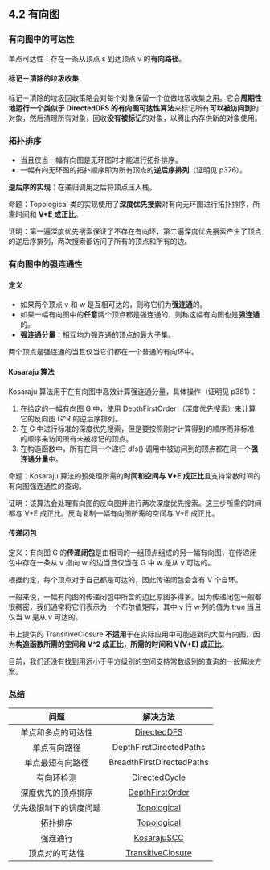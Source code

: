 ## 4.2 有向图

### 有向图中的可达性

单点可达性：存在一条从顶点 s 到达顶点 v 的**有向路径**。

#### 标记－清除的垃圾收集

标记－清除的垃圾回收策略会对每个对象保留一个位做垃圾收集之用。它会**周期性地运行一个类似于 DirectedDFS 的有向图可达性算法**来标记所有**可以被访问到**的对象，然后清理所有对象，回收**没有被标记**的对象，以腾出内存供新的对象使用。

### 拓扑排序

* 当且仅当一幅有向图是无环图时才能进行拓扑排序。
* 一幅有向无环图的拓扑顺序即为所有顶点的**逆后序排列**（证明见 p376）。

**逆后序的实现**：在递归调用之后将顶点压入栈。

命题：Topological 类的实现使用了**深度优先搜索**对有向无环图进行拓扑排序，所需时间和 **V+E 成正比**。

证明：第一遍深度优先搜索保证了不存在有向环，第二遍深度优先搜索产生了顶点的逆后序排列，两次搜索都访问了所有的顶点和所有的边。

### 有向图中的强连通性

#### 定义

* 如果两个顶点 v 和 w 是互相可达的，则称它们为**强连通**的。
* 如果一幅有向图中的**任意**两个顶点都是强连通的，则称这幅有向图也是**强连通**的。
* **强连通分量**：相互均为强连通的顶点的最大子集。

两个顶点是强连通的当且仅当它们都在一个普通的有向环中。

#### Kosaraju 算法

Kosaraju 算法用于在有向图中高效计算强连通分量，具体操作（证明见 p381）：

1. 在给定的一幅有向图 G 中，使用 DepthFirstOrder （深度优先搜索）来计算它的反向图 G^R 的逆后序排列。
2. 在 G 中进行标准的深度优先搜索，但是要按照刚才计算得到的顺序而非标准的顺序来访问所有未被标记的顶点。
3. 在构造函数中，所有在同一个递归 dfs() 调用中被访问到的顶点都在同一个**强连通分量**中。

命题：Kosaraju 算法的预处理所需的**时间和空间与 V+E 成正比**且支持常数时间的有向图强连通性的查询。

证明：该算法会处理有向图的反向图并进行两次深度优先搜索。这三步所需的时间都与 V+E 成正比。反向复制一幅有向图所需的空间与 V+E 成正比。

#### 传递闭包

定义：有向图 G 的**传递闭包**是由相同的一组顶点组成的另一幅有向图，在传递闭包中存在一条从 v 指向 w 的边当且仅当在 G 中 w 是从 v 可达的。

根据约定，每个顶点对于自己都是可达的，因此传递闭包会含有 V 个自环。

一般来说，一幅有向图的传递闭包中所含的边比原图多得多。因为传递闭包一般都很稠密，我们通常将它们表示为一个布尔值矩阵，其中 v 行 w 列的值为 true 当且仅当 w 是从 v 可达的。

书上提供的 TransitiveClosure **不适用**于在实际应用中可能遇到的大型有向图，因为**构造函数所需的空间和 V^2 成正比，所需的时间和 V(V+E) 成正比**。

目前，我们还没有找到用远小于平方级别的空间支持常数级别的查询的一般解决方案。

### 总结

问题 | 解决方法 
:-----------: | :-----------: 
单点和多点的可达性        | [DirectedDFS](https://github.com/bighuang624/Algorithms-notes/blob/master/code/chapter4_2_Directed_Graphs/DirectedDFS.java)     
单点有向路径         | DepthFirstDirectedPaths        
单点最短有向路径         | BreadthFirstDirectedPaths     
有向环检测         | [DirectedCycle](https://github.com/bighuang624/Algorithms-notes/blob/master/code/chapter4_2_Directed_Graphs/DirectedCycle.java)   
深度优先的顶点排序         | [DepthFirstOrder](https://github.com/bighuang624/Algorithms-notes/blob/master/code/chapter4_2_Directed_Graphs/DepthFirstOrder.java)    
优先级限制下的调度问题         | [Topological](https://github.com/bighuang624/Algorithms-notes/blob/master/code/chapter4_2_Directed_Graphs/Topological.java)     
拓扑排序         | [Topological](https://github.com/bighuang624/Algorithms-notes/blob/master/code/chapter4_2_Directed_Graphs/Topological.java) 
强连通行         | [KosarajuSCC](https://github.com/bighuang624/Algorithms-notes/blob/master/code/chapter4_2_Directed_Graphs/KosarajuSCC.java) 
顶点对的可达性         | [TransitiveClosure](https://github.com/bighuang624/Algorithms-notes/blob/master/code/chapter4_2_Directed_Graphs/TransitiveClosure.java)



